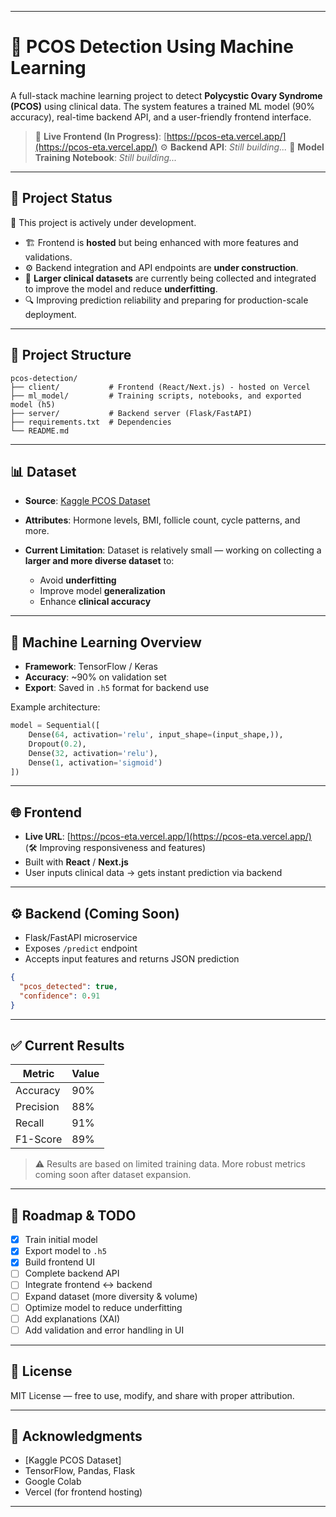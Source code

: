
---

# 🧠 PCOS Detection Using Machine Learning

A full-stack machine learning project to detect **Polycystic Ovary Syndrome (PCOS)** using clinical data. The system features a trained ML model (90% accuracy), real-time backend API, and a user-friendly frontend interface.

> 🔗 **Live Frontend (In Progress)**: [https://pcos-eta.vercel.app/](https://pcos-eta.vercel.app/)
> ⚙️ **Backend API**: *Still building...*
> 🧠 **Model Training Notebook**: *Still building...*

---

## 🚧 Project Status

🚀 This project is actively under development.

* 🏗️ Frontend is **hosted** but being enhanced with more features and validations.
* ⚙️ Backend integration and API endpoints are **under construction**.
* 🧬 **Larger clinical datasets** are currently being collected and integrated to improve the model and reduce **underfitting**.
* 🔍 Improving prediction reliability and preparing for production-scale deployment.

---

## 📁 Project Structure

```
pcos-detection/
├── client/           # Frontend (React/Next.js) - hosted on Vercel
├── ml_model/         # Training scripts, notebooks, and exported model (h5)
├── server/           # Backend server (Flask/FastAPI)
├── requirements.txt  # Dependencies
└── README.md
```

---

## 📊 Dataset

* **Source**: [Kaggle PCOS Dataset](https://www.kaggle.com/datasets/anikannal/pcos-data)
* **Attributes**: Hormone levels, BMI, follicle count, cycle patterns, and more.
* **Current Limitation**: Dataset is relatively small — working on collecting a **larger and more diverse dataset** to:

  * Avoid **underfitting**
  * Improve model **generalization**
  * Enhance **clinical accuracy**

---

## 🧠 Machine Learning Overview

* **Framework**: TensorFlow / Keras
* **Accuracy**: \~90% on validation set
* **Export**: Saved in `.h5` format for backend use

Example architecture:

```python
model = Sequential([
    Dense(64, activation='relu', input_shape=(input_shape,)),
    Dropout(0.2),
    Dense(32, activation='relu'),
    Dense(1, activation='sigmoid')
])
```

---

## 🌐 Frontend

* **Live URL**: [https://pcos-eta.vercel.app/](https://pcos-eta.vercel.app/) (🛠️ Improving responsiveness and features)
* Built with **React** / **Next.js**
* User inputs clinical data → gets instant prediction via backend

---

## ⚙️ Backend (Coming Soon)

* Flask/FastAPI microservice
* Exposes `/predict` endpoint
* Accepts input features and returns JSON prediction

```json
{
  "pcos_detected": true,
  "confidence": 0.91
}
```

---

## ✅ Current Results

| Metric    | Value |
| --------- | ----- |
| Accuracy  | 90%   |
| Precision | 88%   |
| Recall    | 91%   |
| F1-Score  | 89%   |

> ⚠️ Results are based on limited training data. More robust metrics coming soon after dataset expansion.

---

## 🧠 Roadmap & TODO

* [x] Train initial model
* [x] Export model to `.h5`
* [x] Build frontend UI
* [ ] Complete backend API
* [ ] Integrate frontend ↔ backend
* [ ] Expand dataset (more diversity & volume)
* [ ] Optimize model to reduce underfitting
* [ ] Add explanations (XAI)
* [ ] Add validation and error handling in UI

---

## 📜 License

MIT License — free to use, modify, and share with proper attribution.

---

## 🤝 Acknowledgments

* [Kaggle PCOS Dataset]
* TensorFlow, Pandas, Flask
* Google Colab
* Vercel (for frontend hosting)

---
